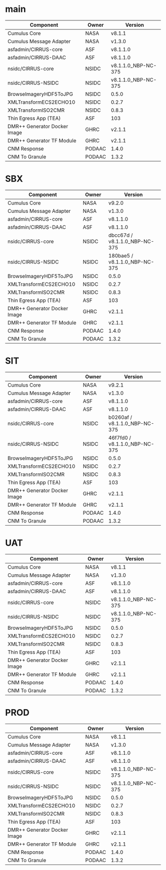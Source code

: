 # main

| Component | Owner | Version |
| -- | -- | -- |
| Cumulus Core | NASA | v8.1.1 |
| Cumulus Message Adapter | NASA | v1.3.0 |
| asfadmin/CIRRUS-core | ASF | v8.1.1.0 |
| asfadmin/CIRRUS-DAAC | ASF | v8.1.1.0 |
| nsidc/CIRRUS-core | NSIDC | v8.1.1.0_NBP-NC-375 |
| nsidc/CIRRUS-NSIDC | NSIDC | v8.1.1.0_NBP-NC-375 |
| BrowseImageryHDF5ToJPG | NSIDC | 0.5.0 |
| XMLTransformECS2ECHO10 | NSIDC | 0.2.7 |
| XMLTransformISO2CMR | NSIDC | 0.8.3 |
| Thin Egress App (TEA) | ASF | 103 |
| DMR++ Generator Docker Image | GHRC | v2.1.1 |
| DMR++ Generator TF Module | GHRC | v2.1.1 |
| CNM Response | PODAAC | 1.4.0 |
| CNM To Granule | PODAAC | 1.3.2 |

# SBX

| Component | Owner | Version |
| -- | -- | -- |
| Cumulus Core | NASA | v9.2.0 |
| Cumulus Message Adapter | NASA | v1.3.0 |
| asfadmin/CIRRUS-core | ASF | v8.1.1.0 |
| asfadmin/CIRRUS-DAAC | ASF | v8.1.1.0 |
| nsidc/CIRRUS-core | NSIDC | dbcc67d / v8.1.1.0_NBP-NC-375 |
| nsidc/CIRRUS-NSIDC | NSIDC | 180bae5 / v8.1.1.0_NBP-NC-375 |
| BrowseImageryHDF5ToJPG | NSIDC | 0.5.0 |
| XMLTransformECS2ECHO10 | NSIDC | 0.2.7 |
| XMLTransformISO2CMR | NSIDC | 0.8.3 |
| Thin Egress App (TEA) | ASF | 103 |
| DMR++ Generator Docker Image | GHRC | v2.1.1 |
| DMR++ Generator TF Module | GHRC | v2.1.1 |
| CNM Response | PODAAC | 1.4.0 |
| CNM To Granule | PODAAC | 1.3.2 |

# SIT

| Component | Owner | Version |
| -- | -- | -- |
| Cumulus Core | NASA | v9.2.1 |
| Cumulus Message Adapter | NASA | v1.3.0 |
| asfadmin/CIRRUS-core | ASF | v8.1.1.0 |
| asfadmin/CIRRUS-DAAC | ASF | v8.1.1.0 |
| nsidc/CIRRUS-core | NSIDC | b0260af / v8.1.1.0_NBP-NC-375 |
| nsidc/CIRRUS-NSIDC | NSIDC | 46f7fd0 / v8.1.1.0_NBP-NC-375 |
| BrowseImageryHDF5ToJPG | NSIDC | 0.5.0 |
| XMLTransformECS2ECHO10 | NSIDC | 0.2.7 |
| XMLTransformISO2CMR | NSIDC | 0.8.3 |
| Thin Egress App (TEA) | ASF | 103 |
| DMR++ Generator Docker Image | GHRC | v2.1.1 |
| DMR++ Generator TF Module | GHRC | v2.1.1 |
| CNM Response | PODAAC | 1.4.0 |
| CNM To Granule | PODAAC | 1.3.2 |

# UAT

| Component | Owner | Version |
| -- | -- | -- |
| Cumulus Core | NASA | v8.1.1 |
| Cumulus Message Adapter | NASA | v1.3.0 |
| asfadmin/CIRRUS-core | ASF | v8.1.1.0 |
| asfadmin/CIRRUS-DAAC | ASF | v8.1.1.0 |
| nsidc/CIRRUS-core | NSIDC | v8.1.1.0_NBP-NC-375 |
| nsidc/CIRRUS-NSIDC | NSIDC | v8.1.1.0_NBP-NC-375 |
| BrowseImageryHDF5ToJPG | NSIDC | 0.5.0 |
| XMLTransformECS2ECHO10 | NSIDC | 0.2.7 |
| XMLTransformISO2CMR | NSIDC | 0.8.3 |
| Thin Egress App (TEA) | ASF | 103 |
| DMR++ Generator Docker Image | GHRC | v2.1.1 |
| DMR++ Generator TF Module | GHRC | v2.1.1 |
| CNM Response | PODAAC | 1.4.0 |
| CNM To Granule | PODAAC | 1.3.2 |

# PROD

| Component | Owner | Version |
| -- | -- | -- |
| Cumulus Core | NASA | v8.1.1 |
| Cumulus Message Adapter | NASA | v1.3.0 |
| asfadmin/CIRRUS-core | ASF | v8.1.1.0 |
| asfadmin/CIRRUS-DAAC | ASF | v8.1.1.0 |
| nsidc/CIRRUS-core | NSIDC | v8.1.1.0_NBP-NC-375 |
| nsidc/CIRRUS-NSIDC | NSIDC | v8.1.1.0_NBP-NC-375 |
| BrowseImageryHDF5ToJPG | NSIDC | 0.5.0 |
| XMLTransformECS2ECHO10 | NSIDC | 0.2.7 |
| XMLTransformISO2CMR | NSIDC | 0.8.3 |
| Thin Egress App (TEA) | ASF | 103 |
| DMR++ Generator Docker Image | GHRC | v2.1.1 |
| DMR++ Generator TF Module | GHRC | v2.1.1 |
| CNM Response | PODAAC | 1.4.0 |
| CNM To Granule | PODAAC | 1.3.2 |